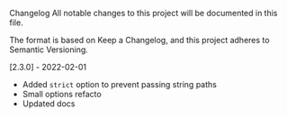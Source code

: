Changelog
All notable changes to this project will be documented in this file.

The format is based on Keep a Changelog, and this project adheres to Semantic Versioning.

[2.3.0] - 2022-02-01

- Added `strict` option to prevent passing string paths
- Small options refacto
- Updated docs
